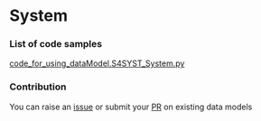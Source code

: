 # System

### List of code samples 

<!-- 50-List of code -->

<!-- [code entry](link) -->
[code_for_using_dataModel.S4SYST_System.py](https://github.com/smart-data-models/dataModel.S4SYST/blob/master/System/code/code_for_using_dataModel.S4SYST_System.py)


<!-- /50-List of code -->

### Contribution
You can raise an [issue](https://github.com/smart-data-models/dataModel.S4SYST/issues) or submit your [PR](https://github.com/smart-data-models/dataModel.S4SYST/pulls) on existing data models
